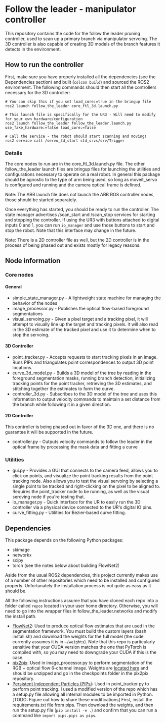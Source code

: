 # Follow the leader - manipulator controller

This repository contains the code for the follow the leader pruning controller, used to scan up a primary branch via manipulator servoing. The 3D controller is also capable of creating 3D models of the branch features it detects in the environment.





## How to run the controller

First, make sure you have properly installed all the dependencies (see the Dependencies section) and built (`colcon build`) and sourced the ROS2 environment. The following commands should then start all the controllers necessary for the 3D controller:

```
# You can skip this if you set load_core:=true in the bringup file
ros2 launch follow_the_leader core_ftl_3d.launch.py

# This launch file is specifically for the UR3 - Will need to modify for your own hardware/configuration
ros2 launch follow_the_leader follow_the_leader.launch.py use_fake_hardware:=false load_core:=false

# Call the service - the robot should start scanning and moving!
ros2 service call /servo_3d_start std_srvs/srv/Trigger
```

### Details

The core nodes to run are in the core_ftl_3d.launch.py file. The other follow_the_leader launch files are bringup files for launching the utilities and configurations necessary to operate on a real robot. In general this package should be agnostic to the type of arm being used, so long as moveit_servo is configured and running and the camera optical frame is defined.

Note: The ABB launch file does not launch the ABB ROS controller nodes, those should be started separately. 

Once everything has started, you should be ready to run the controller. The state manager advertises /scan_start and /scan_stop services for starting and stopping the controller. If using the UR3 with buttons attached to digital inputs 0 and 1, you can run `io_manager` and use those buttons to start and stop the robot. Note that this interface may change in the future.

Note: There is a 2D controller file as well, but the 2D controller is in the process of being phased out and exists mostly for legacy reasons. 

## Node information

### Core nodes
#### General
- simple_state_manager.py - A lightweight state machine for managing the behavior of the nodes
- image_processor.py - Publishes the optical flow-based foreground segmentations
- visual_servoing.py - Given a pixel target and a tracking pixel, it will attempt to visually line up the target and tracking pixels. It will also read in the 3D estimate of the tracked pixel and use it to determine when to stop the servoing.

#### 3D Controller
- point_tracker.py - Accepts requests to start tracking pixels in an image. Runs PIPs and triangulates point correspondences to output 3D point locations.
- curve_3d_model.py - Builds a 3D model of the tree by reading in the foreground segmentation masks, running branch detection, initializing tracking points for the point tracker, retrieving the 3D estimates, and stitching together the estimates to form the curve.
- controller_3d.py - Subscribes to the 3D model of the tree and uses this information to output velocity commands to maintain a set distance from the branch while following it in a given direction.

#### 2D Controller 

This controller is being phased out in favor of the 3D one, and there is no guarantee it will be supported in the future.

- controller.py - Outputs velocity commands to follow the leader in the optical frame by processing the mask data and fitting a curve

### Utilities
- gui.py - Provides a GUI that connects to the camera feed, allows you to click on points, and visualize the point tracking results from the point tracking node. Also allows you to test the visual servoing by selecting a single point to be tracked and right-clicking on the pixel to be aligned to. Requires the point_tracker node to be running, as well as the visual seroving node if you're testing that.
- io_manager.py - Quick interface for the UR to easily run the 3D controller via a physical device connected to the UR's digital IO pins.
- curve_fitting.py - Utilities for Bezier-based curve fitting.

## Dependencies

This package depends on the following Python packages:
- skimage
- networkx
- scipy
- torch (see the notes below about building FlowNet2)

Aside from the usual ROS2 dependencies, this project currently makes use of a number of other repositories which need to be installed and configured properly. Unfortunately the installation process is not quite as easy as it should be.

All the following instructions assume that you have cloned each repo into a folder called `repos` located in your user home directory. Otherwise, you will need to go into the wrapper files in follow_the_leader.networks and modify the install path.

- [FlowNet2](https://github.com/NVIDIA/flownet2-pytorch): Used to produce optical flow estimates that are used in the segmentation framework. You must build the custom layers (bash install.sh) and download the weights for the full model (the code currently assumes it is in `~/weights`). Note that this repo is particularly sensitive that your CUDA version matches the one that PyTorch is compiled with, so you may need to downgrade your CUDA if this is the case.
- [pix2pix](https://github.com/junyanz/pytorch-CycleGAN-and-pix2pix): Used in image_processor.py to perform segmentation of the RGB + optical flow 6-channel image. Weights are [located here](https://oregonstate.box.com/s/au4cm0o85sx8lnatmczodat958zifnox) and should be unzipped and go in the checkpoints folder in the pix2pix repository.
- [Persistent Independent Particles (PIPs)](https://github.com/aharley/pips): Used in point_tracker.py to perform point tracking. I used a modified version of the repo which has a setup.py file allowing all internal modules to be imported in Python. [TODO: Figure out how to share these modifications] First, install the requirements.txt file from pips. Then download the weights, and then run the setup.py file (`pip install -e .`) and confirm that you can run a command like `import pips.pips as pips`.